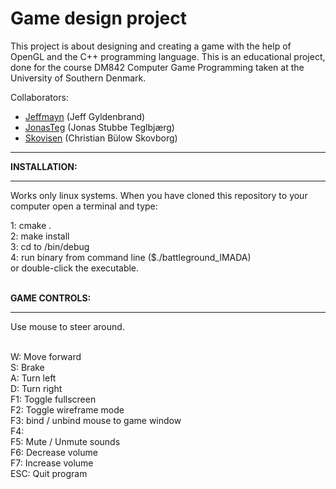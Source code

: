 # Game design project

This project is about designing and creating a game with the help of OpenGL and the C++ programming language. This is an educational project, done for the course DM842 Computer Game Programming taken at the University of Southern Denmark.

Collaborators:
* <a href="https://github.com/jeffmayn">Jeffmayn</a> (Jeff Gyldenbrand)
* <a href="https://github.com/JonasTeg">JonasTeg</a> (Jonas Stubbe Teglbjærg)
* <a href="https://github.com/Skovisen">Skovisen</a> (Christian Bülow Skovborg)
<hr>
<b>INSTALLATION:</b><hr>
Works only linux systems. When you have cloned this repository
to your computer open a terminal and type:

1: cmake .<br>
2: make install<br>
3: cd to /bin/debug<br>
4: run binary from command line ($./battleground_IMADA)<br>
   or double-click the executable.<br><br>

<b>GAME CONTROLS:</b>
<hr>
Use mouse to steer around.<br><br>

W:  Move forward<br>
S:	Brake<br>
A:	Turn left<br>
D:	Turn right<br>
F1:	Toggle fullscreen<br>
F2:	Toggle wireframe mode<br>
F3:	bind / unbind mouse to game window<br>
F4:<br>
F5:	Mute / Unmute sounds<br>
F6:	Decrease volume<br>
F7:	Increase volume<br>
ESC:	Quit program<br>
